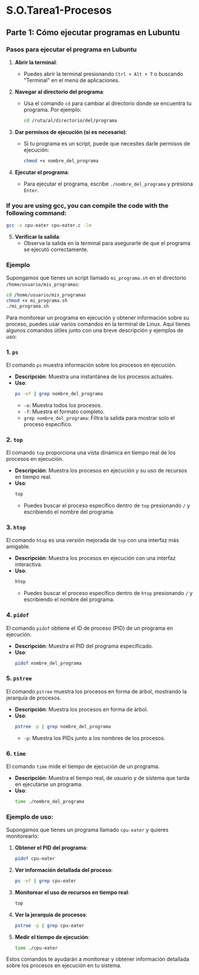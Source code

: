 # S.O.Tarea1-Procesos

## Parte 1: Cómo ejecutar programas en Lubuntu

### Pasos para ejecutar el programa en Lubuntu

1. **Abrir la terminal**:
    - Puedes abrir la terminal presionando `Ctrl + Alt + T` o buscando "Terminal" en el menú de aplicaciones.

2. **Navegar al directorio del programa**:
    - Usa el comando `cd` para cambiar al directorio donde se encuentra tu programa. Por ejemplo:
      ```bash
      cd /ruta/al/directorio/del/programa
      ```

3. **Dar permisos de ejecución (si es necesario)**:
    - Si tu programa es un script, puede que necesites darle permisos de ejecución:
      ```bash
      chmod +x nombre_del_programa
      ```

4. **Ejecutar el programa**:
    - Para ejecutar el programa, escribe `./nombre_del_programa` y presiona `Enter`.

### If you are using gcc, you can compile the code with the following command:

```bash
gcc -o cpu-eater cpu-eater.c -lm
```

5. **Verificar la salida**:
    - Observa la salida en la terminal para asegurarte de que el programa se ejecutó correctamente.

### Ejemplo

Supongamos que tienes un script llamado `mi_programa.sh` en el directorio `/home/usuario/mis_programas`:

```bash
cd /home/usuario/mis_programas
chmod +x mi_programa.sh
./mi_programa.sh
```

Para monitorear un programa en ejecución y obtener información sobre su proceso, puedes usar varios comandos en la terminal de Linux. Aquí tienes algunos comandos útiles junto con una breve descripción y ejemplos de uso:

### 1. `ps`
El comando `ps` muestra información sobre los procesos en ejecución.

- **Descripción**: Muestra una instantánea de los procesos actuales.
- **Uso**:
  ```bash
  ps -ef | grep nombre_del_programa
  ```
  - `-e`: Muestra todos los procesos.
  - `-f`: Muestra el formato completo.
  - `grep nombre_del_programa`: Filtra la salida para mostrar solo el proceso específico.

### 2. `top`
El comando `top` proporciona una vista dinámica en tiempo real de los procesos en ejecución.

- **Descripción**: Muestra los procesos en ejecución y su uso de recursos en tiempo real.
- **Uso**:
  ```bash
  top
  ```
  - Puedes buscar el proceso específico dentro de `top` presionando `/` y escribiendo el nombre del programa.

### 3. `htop`
El comando `htop` es una versión mejorada de `top` con una interfaz más amigable.

- **Descripción**: Muestra los procesos en ejecución con una interfaz interactiva.
- **Uso**:
  ```bash
  htop
  ```
  - Puedes buscar el proceso específico dentro de `htop` presionando `/` y escribiendo el nombre del programa.

### 4. `pidof`
El comando `pidof` obtiene el ID de proceso (PID) de un programa en ejecución.

- **Descripción**: Muestra el PID del programa especificado.
- **Uso**:
  ```bash
  pidof nombre_del_programa
  ```

### 5. `pstree`
El comando `pstree` muestra los procesos en forma de árbol, mostrando la jerarquía de procesos.

- **Descripción**: Muestra los procesos en forma de árbol.
- **Uso**:
  ```bash
  pstree -p | grep nombre_del_programa
  ```
  - `-p`: Muestra los PIDs junto a los nombres de los procesos.

### 6. `time`
El comando `time` mide el tiempo de ejecución de un programa.

- **Descripción**: Muestra el tiempo real, de usuario y de sistema que tarda en ejecutarse un programa.
- **Uso**:
  ```bash
  time ./nombre_del_programa
  ```

### Ejemplo de uso:

Supongamos que tienes un programa llamado `cpu-eater` y quieres monitorearlo:

1. **Obtener el PID del programa**:
   ```bash
   pidof cpu-eater
   ```

2. **Ver información detallada del proceso**:
   ```bash
   ps -ef | grep cpu-eater
   ```

3. **Monitorear el uso de recursos en tiempo real**:
   ```bash
   top
   ```

4. **Ver la jerarquía de procesos**:
   ```bash
   pstree -p | grep cpu-eater
   ```

5. **Medir el tiempo de ejecución**:
   ```bash
   time ./cpu-eater
   ```

Estos comandos te ayudarán a monitorear y obtener información detallada sobre los procesos en ejecución en tu sistema.

